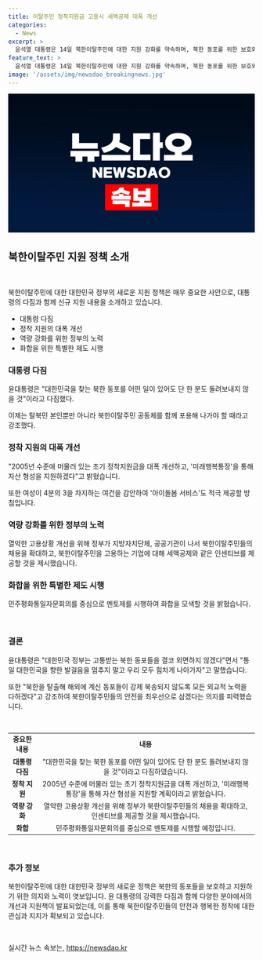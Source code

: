 ```yaml
---
title: 이탈주민 정착지원금 고용시 세액공제 대폭 개선
categories:
  - News
excerpt: >
  윤석열 대통령은 14일 북한이탈주민에 대한 지원 강화를 약속하며, 북한 동포를 위한 보호와 지원책을 발표했다. 정착지원금의 개선과 자산 형성을 위한 미래행복통장 도입, 북한이탈주민을 고용하는 기업에 대한 세액공제 인센티브 제공 등을 강조하며, 북한 동포를 향한 노력을 다짐했다. 특히, 북한을 탈출한 동포들이 강제 북송되지 않도록 외교적 노력을 다하겠다는 강력한 의지를 피력했고, 이로 인해 참석자들은 환호와 감격의 눈물을 보였다.
feature_text: >
  윤석열 대통령은 14일 북한이탈주민에 대한 지원 강화를 약속하며, 북한 동포를 위한 보호와 지원책을 발표했다. 정착지원금의 개선과 자산 형성을 위한 미래행복통장 도입, 북한이탈주민을 고용하는 기업에 대한 세액공제 인센티브 제공 등을 강조하며, 북한 동포를 향한 노력을 다짐했다. 특히, 북한을 탈출한 동포들이 강제 북송되지 않도록 외교적 노력을 다하겠다는 강력한 의지를 피력했고, 이로 인해 참석자들은 환호와 감격의 눈물을 보였다.
image: '/assets/img/newsdao_breakingnews.jpg'
---
```


<p><img src="/assets/img/newsdao_breakingnews.jpg" alt="bookingtag 속보" /></p>

<h2 data-ke-size="size26">북한이탈주민 지원 정책 소개</h2>

<p data-ke-size="size16">&nbsp;</p>

<p>북한이탈주민에 대한 대한민국 정부의 새로운 지원 정책은 매우 중요한 사안으로, 대통령의 다짐과 함께 신규 지원 내용을 소개하고 있습니다.</p>

<ul>
<li>대통령 다짐</li>
<li>정착 지원의 대폭 개선</li>
<li>역량 강화를 위한 정부의 노력</li>
<li>화합을 위한 특별한 제도 시행</li>
</ul>

<h3>대통령 다짐</h3>

<p data-ke-size="size16">윤대통령은 "대한민국을 찾는 북한 동포를 어떤 일이 있어도 단 한 분도 돌려보내지 않을 것"이라고 다짐했다.</p>

<p data-ke-size="size16">이제는 탈북민 본인뿐만 아니라 북한이탈주민 공동체를 함께 포용해 나가야 할 때라고 강조했다.</p>

<h3>정착 지원의 대폭 개선</h3>

<p data-ke-size="size16">"2005년 수준에 머물러 있는 초기 정착지원금을 대폭 개선하고, '미래행복통장'을 통해 자산 형성을 지원하겠다"고 밝혔습니다.</p>

<p data-ke-size="size16">또한 여성이 4분의 3을 차지하는 여건을 감안하여 '아이돌봄 서비스'도 적극 제공할 방침입니다.</p>

<h3>역량 강화를 위한 정부의 노력</h3>

<p data-ke-size="size16">열악한 고용상황 개선을 위해 정부가 지방자치단체, 공공기관이 나서 북한이탈주민들의 채용을 확대하고, 북한이탈주민을 고용하는 기업에 대해 세액공제와 같은 인센티브를 제공할 것을 제시했습니다.</p>

<h3>화합을 위한 특별한 제도 시행</h3>

<p data-ke-size="size16">민주평화통일자문회의를 중심으로 멘토제를 시행하여 화합을 모색할 것을 밝혔습니다.</p>

<p data-ke-size="size16">&nbsp;</p>

<h3>결론</h3>

<p data-ke-size="size16">윤대통령은 "대한민국 정부는 고통받는 북한 동포들을 결코 외면하지 않겠다"면서 "통일 대한민국을 향한 발걸음을 멈추지 말고 우리 모두 힘차게 나아가자"고 말했습니다.</p>

<p data-ke-size="size16">또한 "북한을 탈출해 해외에 계신 동포들이 강제 북송되지 않도록 모든 외교적 노력을 다하겠다"고 강조하여 북한이탈주민들의 안전을 최우선으로 삼겠다는 의지를 피력했습니다.</p>

<p data-ke-size="size16">&nbsp;</p>

<table>
<tbody>
<tr>
<td style="text-align: center; height: 17px;"><b>중요한 내용</b></td>
<td style="text-align: center; height: 17px;"><b>내용</b></td>
</tr>
<tr>
<td style="text-align: center; height: 17px;"><b>대통령 다짐</b></td>
<td style="text-align: center; height: 17px;">"대한민국을 찾는 북한 동포를 어떤 일이 있어도 단 한 분도 돌려보내지 않을 것"이라고 다짐하였습니다.</td>
</tr>
<tr>
<td style="text-align: center; height: 17px;"><b>정착 지원</b></td>
<td style="text-align: center; height: 17px;">2005년 수준에 머물러 있는 초기 정착지원금을 대폭 개선하고, '미래행복통장'을 통해 자산 형성을 지원할 계획이라고 밝혔습니다.</td>
</tr>
<tr>
<td style="text-align: center; height: 17px;"><b>역량 강화</b></td>
<td style="text-align: center; height: 17px;">열악한 고용상황 개선을 위해 정부가 북한이탈주민들의 채용을 확대하고, 인센티브를 제공할 것을 제시했습니다.</td>
</tr>
<tr>
<td style="text-align: center; height: 17px;"><b>화합</b></td>
<td style="text-align: center; height: 17px;">민주평화통일자문회의를 중심으로 멘토제를 시행할 예정입니다.</td>
</tr>
</tbody>
</table>

<p data-ke-size="size16">&nbsp;</p>

<h3>추가 정보</h3>

<p data-ke-size="size16">북한이탈주민에 대한 대한민국 정부의 새로운 정책은 북한의 동포들을 보호하고 지원하기 위한 의지와 노력이 엿보입니다. 윤 대통령의 강력한 다짐과 함께 다양한 분야에서의 개선과 지원책이 발표되었는데, 이를 통해 북한이탈주민들의 안전과 행복한 정착에 대한 관심과 지지가 확보되고 있습니다.</p>

<p data-ke-size="size16">&nbsp;</p>
실시간 뉴스 속보는, <a href="https://newsdao.kr" rel="dofollow">https://newsdao.kr</a>


